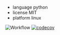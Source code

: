 - language python
- license MIT
- platform linux

![Workflow](https://github.com/TheFatBlue/ABeautifulRepo-test/actions/workflows/python-app.yml/badge.svg)
[![codecov](https://codecov.io/gh/TheFatBlue/ABeautifulRepo-test/branch/main/graph/badge.svg)](https://codecov.io/gh/TheFatBlue/ABeautifulRepo-test)
